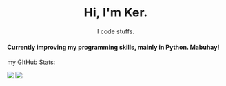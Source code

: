 <h1 align="center"> Hi, I'm Ker.</h1>
<p align="center"> I code stuffs.</p>
<h4> Currently improving my programming skills, mainly in Python. Mabuhay!</h4>
<p>my GItHub Stats:</p>
<p><img align="left" src=https://github-readme-stats.vercel.app/api/top-langs?username=kerthegreat&show_icons=true&locale=en&layout=compact" </p>
<p align="left"> <img src="https://github-readme-stats.vercel.app/api?username=kerthegreat&show_icons=true&theme=dark" </p>
